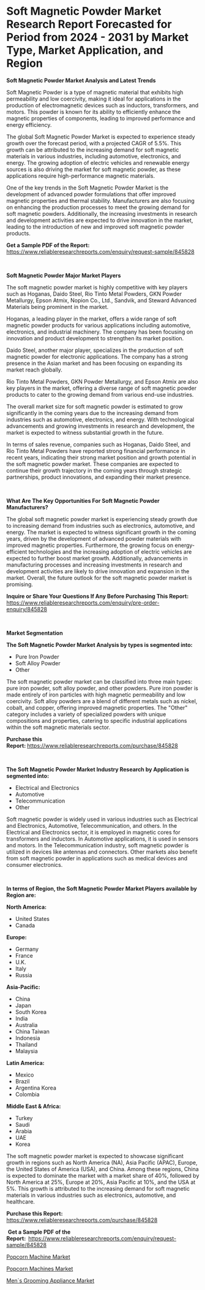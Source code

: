 <p><h1>Soft Magnetic Powder Market Research Report Forecasted for Period from 2024 -  2031 by Market Type, Market Application, and Region</h1></p><p><strong>Soft Magnetic Powder Market Analysis and Latest Trends</strong></p>
<p><p>Soft Magnetic Powder is a type of magnetic material that exhibits high permeability and low coercivity, making it ideal for applications in the production of electromagnetic devices such as inductors, transformers, and motors. This powder is known for its ability to efficiently enhance the magnetic properties of components, leading to improved performance and energy efficiency.</p><p>The global Soft Magnetic Powder Market is expected to experience steady growth over the forecast period, with a projected CAGR of 5.5%. This growth can be attributed to the increasing demand for soft magnetic materials in various industries, including automotive, electronics, and energy. The growing adoption of electric vehicles and renewable energy sources is also driving the market for soft magnetic powder, as these applications require high-performance magnetic materials.</p><p>One of the key trends in the Soft Magnetic Powder Market is the development of advanced powder formulations that offer improved magnetic properties and thermal stability. Manufacturers are also focusing on enhancing the production processes to meet the growing demand for soft magnetic powders. Additionally, the increasing investments in research and development activities are expected to drive innovation in the market, leading to the introduction of new and improved soft magnetic powder products.</p></p>
<p><strong>Get a Sample PDF of the Report:&nbsp;</strong> <a href="https://www.reliableresearchreports.com/enquiry/request-sample/845828">https://www.reliableresearchreports.com/enquiry/request-sample/845828</a></p>
<p>&nbsp;</p>
<p><strong>Soft Magnetic Powder Major Market Players</strong></p>
<p><p>The soft magnetic powder market is highly competitive with key players such as Hoganas, Daido Steel, Rio Tinto Metal Powders, GKN Powder Metallurgy, Epson Atmix, Nopion Co., Ltd., Sandvik, and Steward Advanced Materials being prominent in the market. </p><p>Hoganas, a leading player in the market, offers a wide range of soft magnetic powder products for various applications including automotive, electronics, and industrial machinery. The company has been focusing on innovation and product development to strengthen its market position.</p><p>Daido Steel, another major player, specializes in the production of soft magnetic powder for electronic applications. The company has a strong presence in the Asian market and has been focusing on expanding its market reach globally.</p><p>Rio Tinto Metal Powders, GKN Powder Metallurgy, and Epson Atmix are also key players in the market, offering a diverse range of soft magnetic powder products to cater to the growing demand from various end-use industries.</p><p>The overall market size for soft magnetic powder is estimated to grow significantly in the coming years due to the increasing demand from industries such as automotive, electronics, and energy. With technological advancements and growing investments in research and development, the market is expected to witness substantial growth in the future.</p><p>In terms of sales revenue, companies such as Hoganas, Daido Steel, and Rio Tinto Metal Powders have reported strong financial performance in recent years, indicating their strong market position and growth potential in the soft magnetic powder market. These companies are expected to continue their growth trajectory in the coming years through strategic partnerships, product innovations, and expanding their market presence.</p></p>
<p>&nbsp;</p>
<p><strong>What Are The Key Opportunities For Soft Magnetic Powder Manufacturers?</strong></p>
<p><p>The global soft magnetic powder market is experiencing steady growth due to increasing demand from industries such as electronics, automotive, and energy. The market is expected to witness significant growth in the coming years, driven by the development of advanced powder materials with improved magnetic properties. Furthermore, the growing focus on energy-efficient technologies and the increasing adoption of electric vehicles are expected to further boost market growth. Additionally, advancements in manufacturing processes and increasing investments in research and development activities are likely to drive innovation and expansion in the market. Overall, the future outlook for the soft magnetic powder market is promising.</p></p>
<p><strong>Inquire or Share Your Questions If Any Before Purchasing This Report:</strong> <a href="https://www.reliableresearchreports.com/enquiry/pre-order-enquiry/845828">https://www.reliableresearchreports.com/enquiry/pre-order-enquiry/845828</a></p>
<p>&nbsp;</p>
<p><strong>Market Segmentation</strong></p>
<p><strong>The Soft Magnetic Powder Market Analysis by types is segmented into:</strong></p>
<p><ul><li>Pure Iron Powder</li><li>Soft Alloy Powder</li><li>Other</li></ul></p>
<p><p>The soft magnetic powder market can be classified into three main types: pure iron powder, soft alloy powder, and other powders. Pure iron powder is made entirely of iron particles with high magnetic permeability and low coercivity. Soft alloy powders are a blend of different metals such as nickel, cobalt, and copper, offering improved magnetic properties. The "Other" category includes a variety of specialized powders with unique compositions and properties, catering to specific industrial applications within the soft magnetic materials sector.</p></p>
<p><strong>Purchase this Report:&nbsp;</strong><a href="https://www.reliableresearchreports.com/purchase/845828">https://www.reliableresearchreports.com/purchase/845828</a></p>
<p>&nbsp;</p>
<p><strong>The Soft Magnetic Powder Market Industry Research by Application is segmented into:</strong></p>
<p><ul><li>Electrical and Electronics</li><li>Automotive</li><li>Telecommunication</li><li>Other</li></ul></p>
<p><p>Soft magnetic powder is widely used in various industries such as Electrical and Electronics, Automotive, Telecommunication, and others. In the Electrical and Electronics sector, it is employed in magnetic cores for transformers and inductors. In Automotive applications, it is used in sensors and motors. In the Telecommunication industry, soft magnetic powder is utilized in devices like antennas and connectors. Other markets also benefit from soft magnetic powder in applications such as medical devices and consumer electronics.</p></p>
<p>&nbsp;</p>
<p><strong>In terms of Region, the Soft Magnetic Powder Market Players available by Region are:</strong></p>
<p>
    <p> <strong> North America: </strong>
        <ul>
            <li>United States</li>
            <li>Canada</li>
        </ul>
        </p> 
    <p> <strong> Europe: </strong>
        <ul>
            <li>Germany</li>
            <li>France</li>
            <li>U.K.</li>
            <li>Italy</li>
            <li>Russia</li>
        </ul>
        </p> 
    <p> <strong> Asia-Pacific: </strong>
        <ul>
            <li>China</li>
            <li>Japan</li>
            <li>South Korea</li>
            <li>India</li>
            <li>Australia</li>
            <li>China Taiwan</li>
            <li>Indonesia</li>
            <li>Thailand</li>
            <li>Malaysia</li>
        </ul>
        </p> 
    <p> <strong> Latin America: </strong>
        <ul>
            <li>Mexico</li>
            <li>Brazil</li>
            <li>Argentina Korea</li>
            <li>Colombia</li>
        </ul>
        </p> 
    <p> <strong> Middle East & Africa: </strong>
        <ul>
            <li>Turkey</li>
            <li>Saudi</li>
            <li>Arabia</li>
            <li>UAE</li>
            <li>Korea</li>
        </ul>
    </p>
    </p>
<p><p>The soft magnetic powder market is expected to showcase significant growth in regions such as North America (NA), Asia Pacific (APAC), Europe, the United States of America (USA), and China. Among these regions, China is expected to dominate the market with a market share of 40%, followed by North America at 25%, Europe at 20%, Asia Pacific at 10%, and the USA at 5%. This growth is attributed to the increasing demand for soft magnetic materials in various industries such as electronics, automotive, and healthcare.</p></p>
<p><strong>Purchase this Report: </strong><a href="https://www.reliableresearchreports.com/purchase/845828">https://www.reliableresearchreports.com/purchase/845828</a></p>
<p>&nbsp;<strong>Get a Sample PDF of the Report:&nbsp;&nbsp;</strong><a href="https://www.reliableresearchreports.com/enquiry/request-sample/845828">https://www.reliableresearchreports.com/enquiry/request-sample/845828</a></p>
<p><strong></strong></p>
<p><p><a href="https://view.publitas.com/reportprime-1/popcorn-machine-market-research-report-reveals-the-latest-trends-and-opportunities-of-this-market-for-period-from-2023-2030/">Popcorn Machine Market</a></p><p><a href="https://view.publitas.com/reportprime-1/popcorn-machines-market-size-growing-and-forecasted-for-period-from-2023-2030-and-provides-complete-market-analysis-of-this-market/">Popcorn Machines Market</a></p><p><a href="https://view.publitas.com/reportprime-1/mens-grooming-appliance-market-provides-a-comprehensive-analysis-including-a-macro-overview-of-the-market-as-well-as-micro-details-such-as-market-size-and-competitive-landscape/">Men`s Grooming Appliance Market</a></p></p>